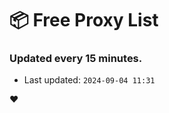 # :package: Free Proxy List
### Updated every 15 minutes.

- Last updated: `2024-09-04 11:31`

:heart:
